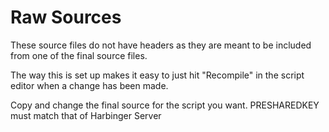Raw Sources
==========


These source files do not have headers as they are meant to be included from one of the final source files.

The way this is set up makes it easy to just hit "Recompile" in the script editor when a change has been made.

Copy and change the final source for the script you want. PRESHAREDKEY must match that of Harbinger Server